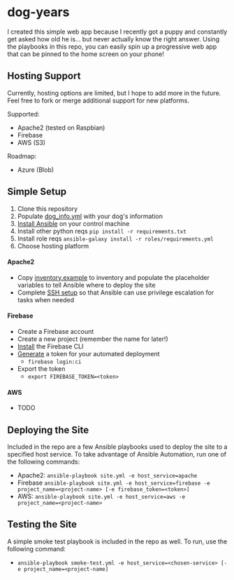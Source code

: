 # dog-years

I created this simple web app because I recently got a puppy and constantly get asked how old he is... but never actually know the right answer. Using the playbooks in this repo, you can easily spin up a progressive web app that can be pinned to the home screen on your phone!

## Hosting Support

Currently, hosting options are limited, but I hope to add more in the future. Feel free to fork or merge additional support for new platforms.

Supported:
- Apache2 (tested on Raspbian)
- Firebase
- AWS (S3)

Roadmap:
- Azure (Blob)

## Simple Setup

1. Clone this repository
2. Populate [dog_info.yml](dog_info.yml) with your dog's information
3. [Install Ansible](https://docs.ansible.com/ansible/latest/installation_guide/intro_installation.html) on your control machine
4. Install other python reqs `pip install -r requirements.txt`
5. Install role reqs `ansible-galaxy install -r roles/requirements.yml`
6. Choose hosting platform

#### Apache2

- Copy [inventory.example](inventory.example) to inventory and populate the placeholder variables to tell Ansible where to deploy the site
- Complete [SSH setup](https://www.bogotobogo.com/DevOps/Ansible/Ansible-SSH-Connection-Setup-Run-Command.php) so that Ansible can use privilege escalation for tasks when needed

#### Firebase

- Create a Firebase account
- Create a new project (remember the name for later!)
- [Install](https://firebase.google.com/docs/cli) the Firebase CLI
- [Generate](https://firebase.google.com/docs/cli#cli-ci-systems) a token for your automated deployment
    - `firebase login:ci`
- Export the token 
    - `export FIREBASE_TOKEN=<token>`

#### AWS

- TODO

## Deploying the Site

Included in the repo are a few Ansible playbooks used to deploy the site to a specified host service. To take advantage of Ansible Automation, run one of the following commands:

- Apache2: `ansible-playbook site.yml -e host_service=apache`
- Firebase `ansible-playbook site.yml -e host_service=firebase -e project_name=<project-name> [-e firebase_token=<token>]`
- AWS: `ansible-playbook site.yml -e host_service=aws -e project_name=<project-name>`

## Testing the Site

A simple smoke test playbook is included in the repo as well. To run, use the following command:

- `ansible-playbook smoke-test.yml -e host_service=<chosen-service> [-e project_name=<project-name]`